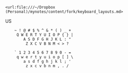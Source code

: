 	<url:file:///~/Dropbox (Personal)/mynotes/content/fork/keyboard_layouts.md>

US 

		~ ! @ # $ % ^ & * ( ) _ +
		 Q W E R T Y U I O P { } |
			A S D F G H J K L : "
			 Z X C V B N M < > ?

		` 1 2 3 4 5 6 7 8 9 0 - =
		 q w e r t y u i o p [ ] \
			a s d f g h j k l ; '
			 z x c v b n m , . /


